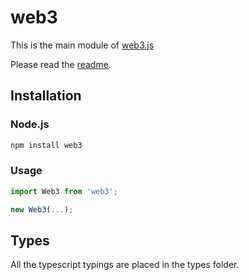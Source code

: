 # web3

This is the main module of [web3.js](https://github.com/puffscoin/web3.js)

Please read the [readme](https://github.com/puffscoin/web3.js/blob/1.0/README.md).

## Installation

### Node.js

```bash
npm install web3
```

### Usage

```js 
import Web3 from 'web3';

new Web3(...);
```

## Types 

All the typescript typings are placed in the types folder. 

[docs]: http://web3js.readthedocs.io/en/1.0/
[repo]: https://github.com/puffscoin/web3.js
